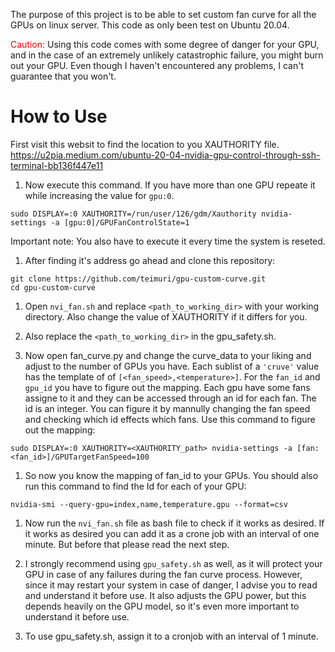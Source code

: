 The purpose of this project is to be able to set custom fan curve for all the GPUs on linux server.
This code as only been test on Ubuntu 20.04.

<span style="color:red">Caution:</span>
Using this code comes with some degree of danger for your GPU, and in the case of an extremely unlikely catastrophic failure, you might burn out your GPU. Even though I haven't encountered any problems, I can't guarantee that you won't.

# How to Use

First visit this websit to find the location to you XAUTHORITY file.
https://u2pia.medium.com/ubuntu-20-04-nvidia-gpu-control-through-ssh-terminal-bb136f447e11

1. Now execute this command. If you have more than one GPU repeate it while increasing the value for `gpu:0`. 
```
sudo DISPLAY=:0 XAUTHORITY=/run/user/126/gdm/Xauthority nvidia-settings -a [gpu:0]/GPUFanControlState=1
```
Important note: You also have to execute it every time the system is reseted.

1. After finding it's address go ahead and clone this repository:
```
git clone https://github.com/teimuri/gpu-custom-curve.git
cd gpu-custom-curve
```
1. Open `nvi_fan.sh` and replace `<path_to_working_dir>` with your working directory. Also change the value of XAUTHORITY if it differs for you.

1. Also replace the `<path_to_working_dir>` in the gpu_safety.sh.

1. Now open fan_curve.py and change the curve_data to your liking and adjust to the number of GPUs you have. Each sublist of a `'cruve'` value has the template of of `[<fan_speed>,<temperature>]`. For the `fan_id` and `gpu_id` you have to figure out the mapping. Each gpu have some fans assigne to it and they can be accessed through an id for each fan. The id is an integer. You can figure it by mannully changing the fan speed and checking which id effects which fans. Use this command to figure out the mapping:
```
sudo DISPLAY=:0 XAUTHORITY=<XAUTHORITY_path> nvidia-settings -a [fan:<fan_id>]/GPUTargetFanSpeed=100
```
1. So now you know the mapping of fan_id to your GPUs. You should also run this command to find the Id for each of your GPU:
```
nvidia-smi --query-gpu=index,name,temperature.gpu --format=csv
```

1. Now run the `nvi_fan.sh` file as bash file to check if it works as desired. If it works as desired you can add it as a crone job with an interval of one minute. But before that please read the next step.

1. I strongly recommend using `gpu_safety.sh` as well, as it will protect your GPU in case of any failures during the fan curve process. However, since it may restart your system in case of danger, I advise you to read and understand it before use. It also adjusts the GPU power, but this depends heavily on the GPU model, so it's even more important to understand it before use.

1. To use gpu_safety.sh, assign it to a cronjob with an interval of 1 minute.